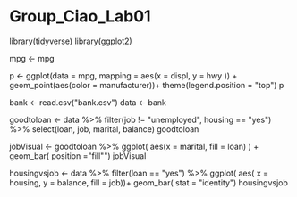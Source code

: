 # Group_Ciao_Lab01
library(tidyverse)
library(ggplot2)

mpg <- mpg

p <- ggplot(data = mpg,
            mapping = aes(x = displ, y = hwy )) +
            geom_point(aes(color = manufacturer))+ 
            theme(legend.position = "top")
p

bank <- read.csv("bank.csv")
data <- bank

goodtoloan <- data %>% 
  filter(job != "unemployed", housing == "yes") %>%
  select(loan, job, marital, balance)
goodtoloan

jobVisual <- goodtoloan %>% 
  ggplot( aes(x = marital, fill = loan) ) + 
  geom_bar( position ="fill"") 
jobVisual

housingvsjob <- data %>%
  filter(loan == "yes") %>%
  ggplot( aes( x = housing, y = balance, fill = job))+
  geom_bar( stat = "identity")
housingvsjob



